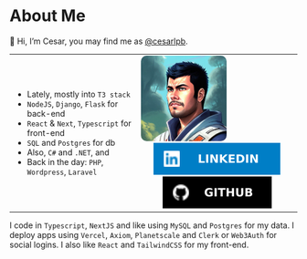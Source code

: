 # About Me 
👋 Hi, I’m Cesar, you may find me as [@cesarlpb](https://github.com/cesarlpb). 

<table>
  <tr>
    <td>
      <ul>
        <li>Lately, mostly into <code>T3 stack</code></li>
        <li><code>NodeJS</code>, <code>Django</code>, <code>Flask</code> for back-end </li>
        <li><code>React</code> & <code>Next</code>, <code>Typescript</code> for front-end </li>
        <li><code>SQL</code> and <code>Postgres</code> for db</li>
        <li>Also, <code>C#</code> and <code>.NET</code>, and </li>
        <li>Back in the day: <code>PHP</code>, <code>Wordpress</code>, <code>Laravel</code></li>
      </ul>
    </td>
    <td>
      <div>
        <img src="profile.jpeg" width="150" style="border-radius: 10px;">
      </div>
      <div style="text-align:center;">
        <a style="display:inline-block; margin: 0 5px;" href="https://www.linkedin.com/in/cesarlpb89/"><img src="linkedin.svg"></a>
        <a style="display:inline-block; margin: 0 5px;" href="https://github.com/cesarlpb"><img src="github.svg"></a>
      </div> 
    </td>
  </tr>
</table>

I code in `Typescript`, `NextJS` and like using `MySQL` and `Postgres` for my data. I deploy apps using `Vercel`, `Axiom`, `Planetscale` and `Clerk` or `Web3Auth` for social logins. I also like `React` and `TailwindCSS` for my front-end.

